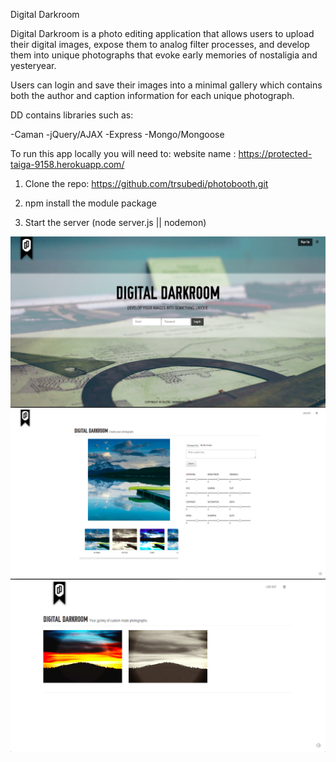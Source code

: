 Digital Darkroom

Digital Darkroom is a photo editing application that allows users to upload their digital images, expose them to analog filter processes, and develop them into unique photographs that evoke early memories of nostaligia and yesteryear.

Users can login and save their images into a minimal gallery which contains both the author and caption information for each unique photograph.

DD contains libraries such as:

-Caman
-jQuery/AJAX
-Express
-Mongo/Mongoose

To run this app locally you will need to:
website name : https://protected-taiga-9158.herokuapp.com/

1. Clone the repo:  https://github.com/trsubedi/photobooth.git

2. npm install the module package

3. Start the server (node server.js || nodemon)

![Alt text](/screenshots/home.png?raw=true "Homepage")
![Alt text](/screenshots/create.png?raw=true "Create page")
![Alt text](/screenshots/gallery.png?raw=true "Gallery page")